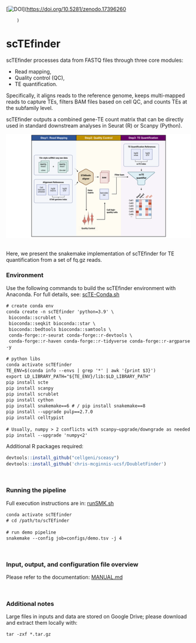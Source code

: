 [![DOI](https://zenodo.org/badge/1010980213.svg)](https://doi.org/10.5281/zenodo.17396260
        
        )


# scTEfinder 

scTEfinder processes data from FASTQ files through three core modules: 
* Read mapping,
* Quality control (QC),
* TE quantification.

Specifically, it aligns reads to the reference genome, keeps multi-mapped reads to capture TEs, filters BAM files based on cell QC, and counts TEs at the subfamily level. 


scTEfinder outputs a combined gene-TE count matrix that can be directly used in standard downstream analyses in Seurat (R) or Scanpy (Python).

![Pipeline](https://github.com/synnimeng/scTEfinder/blob/main/imgs/pipeline.png "scTEfinder Pipeline") 

Here, we present the snakemake implementation of scTEfinder for TE quantification from a set of fq.gz reads.
<br/>

### Environment

Use the following commands to build the scTEfinder environment with Anaconda.
For full details, see: [scTE-Conda.sh](https://github.com/synnimeng/scTEfinder/blob/main/scTE-Conda.sh)

```shell
# create conda env
conda create -n scTEfinder 'python=3.9' \
 bioconda::scrublet \
 bioconda::seqkit bioconda::star \
 bioconda::bedtools bioconda::samtools \
 conda-forge::r-seurat conda-forge::r-devtools \
 conda-forge::r-haven conda-forge::r-tidyverse conda-forge::r-argparse -y

# python libs
conda activate scTEfinder
TE_ENV=$(conda info --envs | grep '*' | awk '{print $3}')
export LD_LIBRARY_PATH="${TE_ENV}/lib:$LD_LIBRARY_PATH"
pip install scte
pip install scanpy
pip install scrublet
pip install cython
pip install snakemake==6 # / pip install snakemake==8
pip install --upgrade pulp==2.7.0
pip install celltypist

# Usually, numpy > 2 conflicts with scanpy—upgrade/downgrade as needed
pip install --upgrade 'numpy<2'

```

Additional R packages required:

```R
devtools::install_github("cellgeni/sceasy")
devtools::install_github('chris-mcginnis-ucsf/DoubletFinder')
```
<br/>

### Running the pipeline

Full execution instructions are in: [runSMK.sh](https://github.com/synnimeng/scTEfinder/blob/main/runSMK.sh)

```shell
conda activate scTEfinder
# cd /path/to/scTEfinder

# run demo pipeline
snakemake --config job=configs/demo.tsv -j 4
```
<br/>

### Input, output, and configuration file overview

Please refer to the documentation: [MANUAL.md](https://github.com/synnimeng/scTEfinder/blob/main/MANUAL.md)

<br/>

### Additional notes

Large files in inputs and data are stored on Google Drive; please download and extract them locally with:

```shell
tar -zxf *.tar.gz
```
















